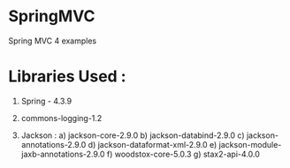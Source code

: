 # SpringMVC
Spring MVC 4 examples 


Libraries Used : 
=================
1. Spring - 4.3.9

2. commons-logging-1.2

3. Jackson : 
      a) jackson-core-2.9.0
      b) jackson-databind-2.9.0
      c) jackson-annotations-2.9.0
      d) jackson-dataformat-xml-2.9.0
      e) jackson-module-jaxb-annotations-2.9.0
      f) woodstox-core-5.0.3
      g) stax2-api-4.0.0
